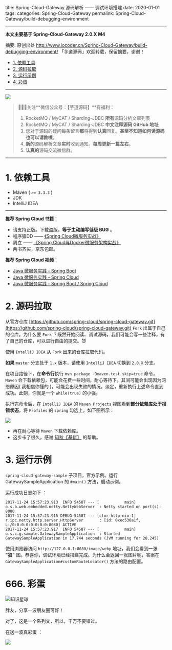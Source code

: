 title: Spring-Cloud-Gateway 源码解析 —— 调试环境搭建
date: 2020-01-01
tags:
categories: Spring-Cloud-Gateway
permalink: Spring-Cloud-Gateway/build-debugging-environment

-------

**本文主要基于 Spring-Cloud-Gateway 2.0.X M4**  

摘要: 原创出处 http://www.iocoder.cn/Spring-Cloud-Gateway/build-debugging-environment/ 「芋道源码」欢迎转载，保留摘要，谢谢！

- [1. 依赖工具](http://www.iocoder.cn/Spring-Cloud-Gateway/build-debugging-environment/)
- [2. 源码拉取](http://www.iocoder.cn/Spring-Cloud-Gateway/build-debugging-environment/)
- [3. 运行示例](http://www.iocoder.cn/Spring-Cloud-Gateway/build-debugging-environment/)
- [4. 彩蛋](http://www.iocoder.cn/Spring-Cloud-Gateway/build-debugging-environment/)

-------

![](http://www.iocoder.cn/images/common/wechat_mp_2017_07_31.jpg)

> 🙂🙂🙂关注**微信公众号：【芋道源码】**有福利：  
> 1. RocketMQ / MyCAT / Sharding-JDBC **所有**源码分析文章列表  
> 2. RocketMQ / MyCAT / Sharding-JDBC **中文注释源码 GitHub 地址**  
> 3. 您对于源码的疑问每条留言**都**将得到**认真**回复。**甚至不知道如何读源码也可以请教噢**。  
> 4. **新的**源码解析文章**实时**收到通知。**每周更新一篇左右**。  
> 5. **认真的**源码交流微信群。

---

# 1. 依赖工具

* Maven ( `>= 3.3.3` )
* JDK
* IntelliJ IDEA

-------

**推荐 Spring Cloud 书籍**：

* 请支持正版。下载盗版，**等于主动编写低级 BUG** 。
* 程序猿DD —— [《Spring Cloud微服务实战》](https://union-click.jd.com/jdc?d=505Twi)
* 周立 —— [《Spring Cloud与Docker微服务架构实战》](https://union-click.jd.com/jdc?d=k3sAaK)
* 两书齐买，京东包邮。

**推荐 Spring Cloud 视频**：

* [Java 微服务实践 - Spring Boot](https://segmentfault.com/ls/1650000011063780?r=bPN0Ir)
* [Java 微服务实践 - Spring Cloud](https://segmentfault.com/ls/1650000011386794?r=bPN0Ir)
* [Java 微服务实践 - Spring Boot / Spring Cloud](https://segmentfault.com/ls/1650000011387052?r=bPN0Ir)

# 2. 源码拉取

从官方仓库 [https://github.com/spring-cloud/spring-cloud-gateway.git](https://github.com/spring-cloud/spring-cloud-gateway.git) `Fork` 出属于自己的仓库。为什么要 `Fork` ？既然开始阅读、调试源码，我们可能会写一些注释，有了自己的仓库，可以进行自由的提交。😈

使用 `IntelliJ IDEA` 从 `Fork` 出来的仓库拉取代码。

**如果** `master` 分支处于 `1.x` 版本，请使用 `IntelliJ IDEA` 切换到 `2.0.X` 分支。

在项目路径下，在**命令行**执行 `mvn package -Dmaven.test.skip=true` 命令，`Maven` 会下载依赖包，可能会花费一些时间，耐心等待下。其间可能会出现因为网络原因( 我相信你懂的 )，可能会出现失败的情况，淡定，重新执行上述命令直到成功。此刻，你就是一个 `while(true)` 的小强。

执行完命令后，在 `IntelliJ IDEA` 的 `Maven Projects` 视图看到**部分依赖库处于报错状态**，将 `Profiles` 的 `spring` 勾选上，如下图所示：

![](http://www.iocoder.cn/images/Spring-Cloud-Gateway/2020_01_01/01.png)

* 再在耐心等待 `Maven` 下载依赖库。
* 这步卡了很久，感谢 [知秋【基佬】](https://muyinchen.github.io) 的帮助。

# 3. 运行示例

`spring-cloud-gateway-sample` 子项目，官方示例。运行 GatewaySampleApplication 的 `#main()` 方法，启动示例。

运行成功日志如下 ：

```
2017-11-24 15:57:23.913  INFO 54587 --- [           main] o.s.b.web.embedded.netty.NettyWebServer  : Netty started on port(s): 8080
2017-11-24 15:57:23.915 DEBUG 54587 --- [ctor-http-nio-1] r.ipc.netty.http.server.HttpServer       : [id: 0xec536a1f, L:/0:0:0:0:0:0:0:0:8080] ACTIVE
2017-11-24 15:57:23.917  INFO 54587 --- [           main] o.s.c.g.sample.GatewaySampleApplication  : Started GatewaySampleApplication in 17.744 seconds (JVM running for 28.245)
```

使用浏览器访问 `http://127.0.0.1:8080/image/webp` 地址，我们会看到一张 **"狼"** 图。恭喜你，调试环境已经搭建完成。为什么会返回一张图片呢，答案在 `GatewaySampleApplication#customRouteLocator()` 方法的路由配置。

# 666. 彩蛋

![知识星球](http://www.iocoder.cn/images/Architecture/2017_12_29/01.png)

胖友，分享一波朋友圈可好！

对了，这是一个系列文，所以，千万不要错过。

在送一波真彩蛋 ：

![](http://www.iocoder.cn/images/Spring-Cloud-Gateway/2020_01_01/02.png)

